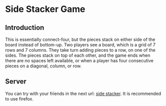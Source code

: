# Side Stacker Game


## Introduction

This is essentially connect-four, but the pieces stack on either side of the board instead of bottom-up.
Two players see a board, which is a grid of 7 rows and 7 columns. They take turn adding pieces to a row, on one of the sides. The pieces stack on top of each other, and the game ends when there are no spaces left available, or when a player has four consecutive pieces on a diagonal, column, or row.

## Server
You can try with your friends in the next url: [side stacker](http://35.226.180.202:3001). It is recommended to use firefox.